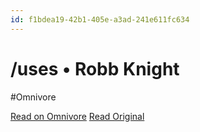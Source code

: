 ```yaml
---
id: f1bdea19-42b1-405e-a3ad-241e611fc634
---
```


# /uses • Robb Knight
#Omnivore

[Read on Omnivore](https://omnivore.app/me/uses-robb-knight-190fcdf7eda)
[Read Original](https://rknight.me/uses/)

